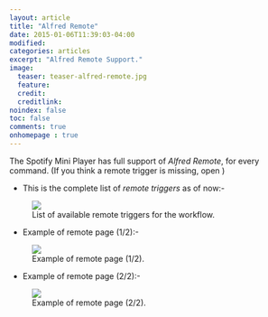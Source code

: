 ```yaml
---
layout: article
title: "Alfred Remote"
date: 2015-01-06T11:39:03-04:00
modified:
categories: articles
excerpt: "Alfred Remote Support."
image:
  teaser: teaser-alfred-remote.jpg
  feature:
  credit: 
  creditlink:
noindex: false
toc: false
comments: true
onhomepage : true
---
```


The Spotify Mini Player has full support of _Alfred Remote_, for every command. (If you think a remote trigger is missing, open )

* This is the complete list of _remote triggers_ as of now:-

<figure>
	<img src="{{ site.url }}/images/alfred-remote1.jpg"></a>
	<figcaption>List of available remote triggers for the workflow.</figcaption>
</figure>

* Example of remote page (1/2):-

<figure>
	<img src="{{ site.url }}/images/alfred-remote2.jpg"></a>
	<figcaption>Example of remote page (1/2).</figcaption>
</figure>

* Example of remote page (2/2):-

<figure>
	<img src="{{ site.url }}/images/alfred-remote3.jpg"></a>
	<figcaption>Example of remote page (2/2).</figcaption>
</figure>

